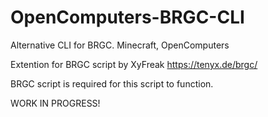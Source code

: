 # OpenComputers-BRGC-CLI
Alternative CLI for BRGC. Minecraft, OpenComputers

Extention for BRGC script by XyFreak https://tenyx.de/brgc/

BRGC script is required for this script to function.

WORK IN PROGRESS!

